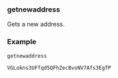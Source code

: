 ### getnewaddress ###

Gets a new address.

### Example ###

```
getnewaddress

VGLokns3UFfqd5QFhZecBvoNV7Afs3EgfP

```
